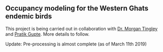 ## Occupancy modeling for the Western Ghats endemic birds  

This project is being carried out in collaboration with [Dr. Morgan Tingley](http://www.morgantingley.com/) and [Pratik Gupte](https://www.rug.nl/staff/p.r.gupte/). More details to follow.  

Update: Pre-processing is almost complete (as of March 11th 2019)  

